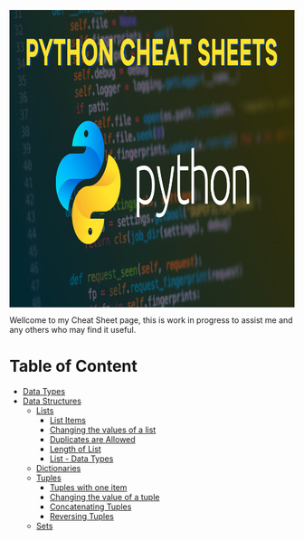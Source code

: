 <p align="center">
  <img src="img/Python-Cheat-Sheets.png" width="900" height="526" align="center" title="Pythion cheatsheet">
  
</p>

Wellcome to my Cheat Sheet page, this is work in progress to assist me and any others who may find it useful.

# Table of Content
- [Data Types](Data.md#data-types)
- [Data Structures](Data.md#data-structures)
  - [Lists](Data.md#lists)
    - [List Items](Data.md#list-items)
    - [Changing the values of a list](Data.md#changing-the-values-of-a-list)
    - [Duplicates are Allowed](Data.md#duplicates-are-allowed)
    - [Length of List](Data.md#length-of-list)
    - [List - Data Types](Data.md#list---data-types)
  - [Dictionaries](Data.md#dictionaries)
  - [Tuples](Data.md#tuples)
    - [Tuples with one item](Data.md#tuples-items)
    - [Changing the value of a tuple](Data.md#changing-the-values-of-a-tuple)
    - [Concatenating Tuples](Data.md#concatenating-tuples)
    - [Reversing Tuples](Data.md#reversing-tuples)
  - [Sets](Data.md#sets)


